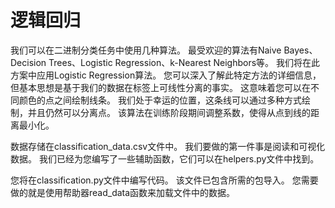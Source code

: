 # 逻辑回归
我们可以在二进制分类任务中使用几种算法。 最受欢迎的算法有Naive Bayes、Decision Trees、Logistic Regression、k-Nearest Neighbors等。 我们将在此方案中应用Logistic Regression算法。
您可以深入了解此特定方法的详细信息，但基本思想是基于我们的数据在标签上可线性分离的事实。 这意味着您可以在不同颜色的点之间绘制线条。
我们处于幸运的位置，这条线可以通过多种方式绘制，并且仍然可以分离点。 该算法在训练阶段期间调整系数，使得从点到线的距离最小化。

数据存储在classification_data.csv文件中。 我们要做的第一件事是阅读和可视化数据。 我们已经为您编写了一些辅助函数，它们可以在helpers.py文件中找到。

您将在classification.py文件中编写代码。 该文件已包含所需的包导入。 您需要做的就是使用帮助器read_data函数来加载文件中的数据。


